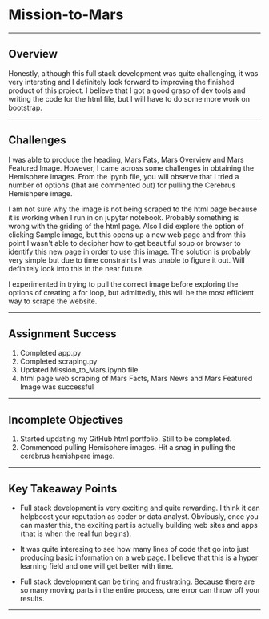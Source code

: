 # Mission-to-Mars
------------------------------------------------------------------------------------

## Overview ##
Honestly, although this full stack development was quite challenging, it was very intersting and I definitely look forward to
improving the finished product of this project.  I believe that I got a good grasp of dev tools and writing the code for the 
html file, but I will have to do some more work on bootstrap.

------------------------------------------------------------------------------------

## Challenges ##
I was able to produce the heading, Mars Fats, Mars Overview and Mars Featured Image.  However, I came across some challenges in
obtaining the Hemisphere images.  From the ipynb file, you will observe that I tried a number of options (that are commented out)
for pulling the Cerebrus Hemishpere image.  

I am not sure why the image is not being scraped to the html page because it is working when I run in on jupyter notebook. Probably
something is wrong with the griding of the html page.  Also I did explore the option of clicking Sample image, but this opens up a 
new web page and from this point I wasn't able to decipher how to get beautiful soup or browser to identify this new page in order 
to use this image.  The solution is probably very simple but due to time constraints I was unable to figure it out.  Will definitely
look into this in the near future.

I experimented in trying to pull the correct image before exploring the options of creating a for loop, but admittedly, this will be
the most efficient way to scrape the website.

-----------------------------------------------------------------------------------

## Assignment Success ##
1) Completed app.py
2) Completed scraping.py
3) Updated Mission_to_Mars.ipynb file
4) html page web scraping of Mars Facts, Mars News and Mars Featured Image was successful

-------------------------------------------------------------------------------------

## Incomplete Objectives ##
1) Started updating my GitHub html portfolio.  Still to be completed.
2) Commenced pulling Hemisphere images. Hit a snag in pulling the cerebrus hemishpere image.

-------------------------------------------------------------------------------------

## Key Takeaway Points ##
* Full stack development is very exciting and quite rewarding.  I think it can helpboost your reputation as coder or data analyst.
Obviously, once you can master this, the exciting part is actually building web sites and apps (that is when the real fun begins).

* It was quite interesing to see how many lines of code that go into just producing basic information on a web page.  I believe 
that this is a hyper learning field and one will get better with time.

* Full stack development can be tiring and frustrating.  Because there are so many moving parts in the entire process, one error
can throw off your results.

---------------------------------------------------------------------------------------
